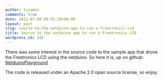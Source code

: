 ```yaml
---
author: tvjames
comments: true
date: 2012-07-08 09:55:29+00:00
layout: post
slug: source-to-the-netduino-app-to-run-a-freetronics-lcd
title: Source to the netduino app to run a Freetronics LCD
wordpress_id: 241
---
```


There was some interest in the source code to the sample app that drove the Freetronics LCD using the netduino. So here it is, up on github: [NetduinoPlayground](https://github.com/tvjames/NetduinoPlayground)

The code is released under an Apache 2.0 open source license, so enjoy.

